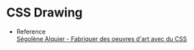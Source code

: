 # CSS Drawing

- Reference  
[Ségolène Alquier - Fabriquer des oeuvres d'art avec du CSS](https://www.youtube.com/watch?v=XUzEU37Vuk4&t=760s)
